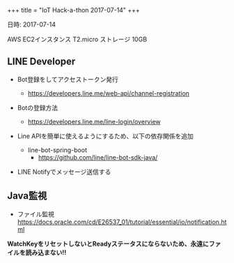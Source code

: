 +++
title = "IoT Hack-a-thon 2017-07-14"
+++

日時: 2017-07-14

AWS EC2インスタンス
T2.micro
ストレージ 10GB

## LINE Developer

* Bot登録をしてアクセストークン発行
  + https://developers.line.me/web-api/channel-registration
* Botの登録方法
  + https://developers.line.me/line-login/overview
* Line APIを簡単に使えるようにするため、以下の依存関係を追加
  + line-bot-spring-boot
    - https://github.com/line/line-bot-sdk-java/

* LINE Notifyでメッセージ送信する

## Java監視

* ファイル監視
https://docs.oracle.com/cd/E26537_01/tutorial/essential/io/notification.html

**WatchKeyをリセットしないとReadyステータスにならないため、永遠にファイルを読み込まない!!**


